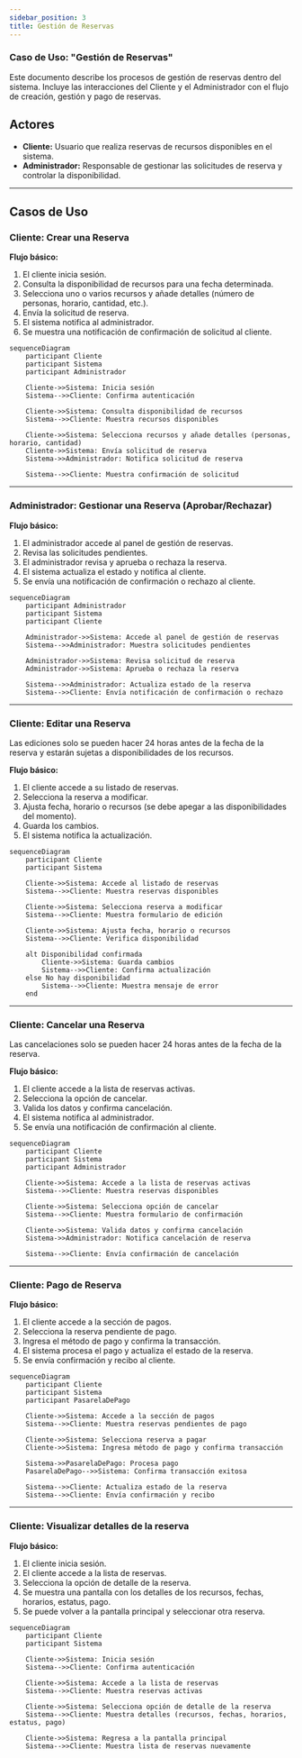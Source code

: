 ```yaml
---
sidebar_position: 3
title: Gestión de Reservas
---
```



### Caso de Uso: "Gestión de Reservas"

Este documento describe los procesos de gestión de reservas dentro del sistema. Incluye las interacciones del Cliente y el Administrador con el flujo de creación, gestión y pago de reservas.

## Actores
- **Cliente:** Usuario que realiza reservas de recursos disponibles en el sistema.
- **Administrador:** Responsable de gestionar las solicitudes de reserva y controlar la disponibilidad.

---

## Casos de Uso

### **Cliente: Crear una Reserva**
**Flujo básico:**
1. El cliente inicia sesión.
2. Consulta la disponibilidad de recursos para una fecha determinada.
3. Selecciona uno o varios recursos y añade detalles (número de personas, horario, cantidad, etc.).
4. Envía la solicitud de reserva.
5. El sistema notifica al administrador.
6. Se muestra una notificación de confirmación de solicitud al cliente. 


```mermaid
sequenceDiagram
    participant Cliente
    participant Sistema
    participant Administrador

    Cliente->>Sistema: Inicia sesión
    Sistema-->>Cliente: Confirma autenticación

    Cliente->>Sistema: Consulta disponibilidad de recursos
    Sistema-->>Cliente: Muestra recursos disponibles

    Cliente->>Sistema: Selecciona recursos y añade detalles (personas, horario, cantidad)
    Cliente->>Sistema: Envía solicitud de reserva
    Sistema->>Administrador: Notifica solicitud de reserva

    Sistema-->>Cliente: Muestra confirmación de solicitud

```

---
### **Administrador: Gestionar una Reserva (Aprobar/Rechazar)**
**Flujo básico:**
1. El administrador accede al panel de gestión de reservas.
2. Revisa las solicitudes pendientes.
3. El administrador revisa y aprueba o rechaza la reserva.
4. El sistema actualiza el estado y notifica al cliente.
5. Se envía una notificación de confirmación o rechazo al cliente.

```mermaid
sequenceDiagram
    participant Administrador
    participant Sistema
    participant Cliente

    Administrador->>Sistema: Accede al panel de gestión de reservas
    Sistema-->>Administrador: Muestra solicitudes pendientes

    Administrador->>Sistema: Revisa solicitud de reserva
    Administrador->>Sistema: Aprueba o rechaza la reserva

    Sistema-->>Administrador: Actualiza estado de la reserva
    Sistema-->>Cliente: Envía notificación de confirmación o rechazo

```
---

### **Cliente: Editar una Reserva**
Las ediciones solo se pueden hacer 24 horas antes de la fecha de la reserva y estarán sujetas a disponibilidades de los recursos.

**Flujo básico:**
1. El cliente accede a su listado de reservas.
2. Selecciona la reserva a modificar.
3. Ajusta fecha, horario o recursos (se debe apegar a las disponibilidades del momento).
4. Guarda los cambios.
5. El sistema notifica la actualización.

```mermaid
sequenceDiagram
    participant Cliente
    participant Sistema

    Cliente->>Sistema: Accede al listado de reservas
    Sistema-->>Cliente: Muestra reservas disponibles

    Cliente->>Sistema: Selecciona reserva a modificar
    Sistema-->>Cliente: Muestra formulario de edición

    Cliente->>Sistema: Ajusta fecha, horario o recursos
    Sistema-->>Cliente: Verifica disponibilidad

    alt Disponibilidad confirmada
        Cliente->>Sistema: Guarda cambios
        Sistema-->>Cliente: Confirma actualización
    else No hay disponibilidad
        Sistema-->>Cliente: Muestra mensaje de error
    end

```
---

### **Cliente: Cancelar una Reserva**
Las cancelaciones solo se pueden hacer 24 horas antes de la fecha de la reserva.

**Flujo básico:**
1. El cliente accede a la lista de reservas activas.
2. Selecciona la opción de cancelar.
3. Valida los datos y confirma cancelación.
4. El sistema notifica al administrador.
5. Se envía una notificación de confirmación al cliente.

```mermaid
sequenceDiagram
    participant Cliente
    participant Sistema
    participant Administrador

    Cliente->>Sistema: Accede a la lista de reservas activas
    Sistema-->>Cliente: Muestra reservas disponibles

    Cliente->>Sistema: Selecciona opción de cancelar
    Sistema-->>Cliente: Muestra formulario de confirmación

    Cliente->>Sistema: Valida datos y confirma cancelación
    Sistema->>Administrador: Notifica cancelación de reserva

    Sistema-->>Cliente: Envía confirmación de cancelación

```
---

### **Cliente: Pago de Reserva**
**Flujo básico:**
1. El cliente accede a la sección de pagos.
2. Selecciona la reserva pendiente de pago.
3. Ingresa el método de pago y confirma la transacción.
4. El sistema procesa el pago y actualiza el estado de la reserva.
5. Se envía confirmación y recibo al cliente.

```mermaid
sequenceDiagram
    participant Cliente
    participant Sistema
    participant PasarelaDePago

    Cliente->>Sistema: Accede a la sección de pagos
    Sistema-->>Cliente: Muestra reservas pendientes de pago

    Cliente->>Sistema: Selecciona reserva a pagar
    Cliente->>Sistema: Ingresa método de pago y confirma transacción

    Sistema->>PasarelaDePago: Procesa pago
    PasarelaDePago-->>Sistema: Confirma transacción exitosa

    Sistema-->>Cliente: Actualiza estado de la reserva
    Sistema-->>Cliente: Envía confirmación y recibo

```
---

### **Cliente: Visualizar detalles de la reserva**
**Flujo básico:**
1. El cliente inicia sesión.
2. El cliente accede a la lista de reservas.
3. Selecciona la opción de detalle de la reserva.
4. Se muestra una pantalla con los detalles de los recursos, fechas, horarios, estatus, pago.
5. Se puede volver a la pantalla principal y seleccionar otra reserva.

```mermaid
sequenceDiagram
    participant Cliente
    participant Sistema

    Cliente->>Sistema: Inicia sesión
    Sistema-->>Cliente: Confirma autenticación

    Cliente->>Sistema: Accede a la lista de reservas
    Sistema-->>Cliente: Muestra reservas activas

    Cliente->>Sistema: Selecciona opción de detalle de la reserva
    Sistema-->>Cliente: Muestra detalles (recursos, fechas, horarios, estatus, pago)

    Cliente->>Sistema: Regresa a la pantalla principal
    Sistema-->>Cliente: Muestra lista de reservas nuevamente

```